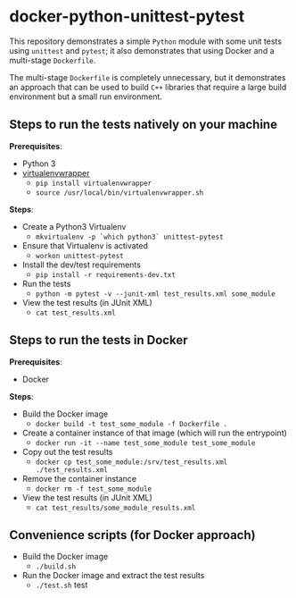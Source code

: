 # docker-python-unittest-pytest

This repository demonstrates a simple `Python` module with some unit tests using `unittest` and `pytest`; it also demonstrates that using Docker and a multi-stage `Dockerfile`.

The multi-stage `Dockerfile` is completely unnecessary, but it demonstrates an approach that can be used to build `C++` libraries that require a large build environment but a small run environment. 

## Steps to run the tests natively on your machine

**Prerequisites**:

- Python 3
- [virtualenvwrapper](https://virtualenvwrapper.readthedocs.io/en/latest/)
    - `pip install virtualenvwrapper`
    - `source /usr/local/bin/virtualenvwrapper.sh`

**Steps**:

- Create a Python3 Virtualenv
    - ```mkvirtualenv -p `which python3` unittest-pytest```
- Ensure that Virtualenv is activated
    - `workon unittest-pytest` 
- Install the dev/test requirements
    - `pip install -r requirements-dev.txt`
- Run the tests
    - `python -m pytest -v --junit-xml test_results.xml some_module`
- View the test results (in JUnit XML)
    - `cat test_results.xml`

## Steps to run the tests in Docker

**Prerequisites**:

- Docker

**Steps**:

- Build the Docker image
    - `docker build -t test_some_module -f Dockerfile .`
- Create a container instance of that image (which will run the entrypoint)
    - `docker run -it --name test_some_module test_some_module`
- Copy out the test results
    - `docker cp test_some_module:/srv/test_results.xml ./test_results.xml`
- Remove the container instance
    - `docker rm -f test_some_module`
- View the test results (in JUnit XML)
    - `cat test_results/some_module_results.xml`

## Convenience scripts (for Docker approach)

- Build the Docker image
    - `./build.sh`
- Run the Docker image and extract the test results
    - `./test.sh`
test
